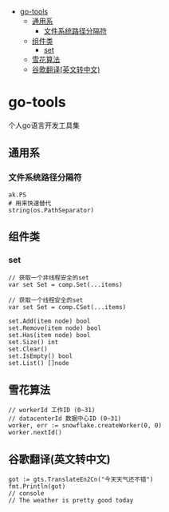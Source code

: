 <!-- START doctoc generated TOC please keep comment here to allow auto update -->
<!-- DON'T EDIT THIS SECTION, INSTEAD RE-RUN doctoc TO UPDATE -->


- [go-tools](#go-tools)
  - [通用系](#%E9%80%9A%E7%94%A8%E7%B3%BB)
    - [文件系统路径分隔符](#%E6%96%87%E4%BB%B6%E7%B3%BB%E7%BB%9F%E8%B7%AF%E5%BE%84%E5%88%86%E9%9A%94%E7%AC%A6)
  - [组件类](#%E7%BB%84%E4%BB%B6%E7%B1%BB)
    - [set](#set)
  - [雪花算法](#%E9%9B%AA%E8%8A%B1%E7%AE%97%E6%B3%95)
  - [谷歌翻译(英文转中文)](#%E8%B0%B7%E6%AD%8C%E7%BF%BB%E8%AF%91%E8%8B%B1%E6%96%87%E8%BD%AC%E4%B8%AD%E6%96%87)

<!-- END doctoc generated TOC please keep comment here to allow auto update -->

# go-tools
个人go语言开发工具集

## 通用系 
### 文件系统路径分隔符 
```
ak.PS
# 用来快速替代
string(os.PathSeparator)
```

## 组件类
### set
```
// 获取一个非线程安全的set
var set Set = comp.Set(...items)

// 获取一个线程安全的set
var set Set = comp.CSet(...items)

set.Add(item node) bool
set.Remove(item node) bool
set.Has(item node) bool
set.Size() int
set.Clear()
set.IsEmpty() bool
set.List() []node

```

## 雪花算法
```
// workerId 工作ID (0~31)
// datacenterId 数据中心ID (0~31)
worker, err := snowflake.createWorker(0, 0)
worker.nextId()
```


## 谷歌翻译(英文转中文)
```
got := gts.TranslateEn2Cn("今天天气还不错")
fmt.Println(got)
// console
// The weather is pretty good today
```
